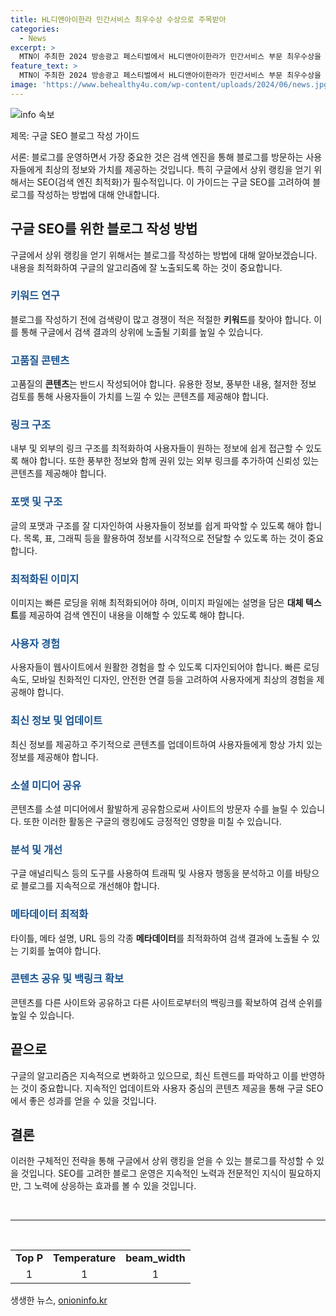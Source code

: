 ```yaml
---
title: HL디앤아이한라 민간서비스 최우수상 수상으로 주목받아
categories:
  - News
excerpt: >
  MTN이 주최한 2024 방송광고 페스티벌에서 HL디앤아이한라가 민간서비스 부문 최우수상을 수상했다. 이에 관계자는 머니투데이방송 상무와 함께 기념 촬영을 하며 자랑스러움을 드러내고 있다.
feature_text: >
  MTN이 주최한 2024 방송광고 페스티벌에서 HL디앤아이한라가 민간서비스 부문 최우수상을 수상했다. 이에 관계자는 머니투데이방송 상무와 함께 기념 촬영을 하며 자랑스러움을 드러내고 있다.
image: 'https://www.behealthy4u.com/wp-content/uploads/2024/06/news.jpg'
---
```


<p><img src="https://www.behealthy4u.com/wp-content/uploads/2024/06/news.jpg" alt="info 속보" /></p>

<p>제목: 구글 SEO 블로그 작성 가이드</p>

<p>서론:
블로그를 운영하면서 가장 중요한 것은 검색 엔진을 통해 블로그를 방문하는 사용자들에게 최상의 정보와 가치를 제공하는 것입니다. 특히 구글에서 상위 랭킹을 얻기 위해서는 SEO(검색 엔진 최적화)가 필수적입니다. 이 가이드는 구글 SEO를 고려하여 블로그를 작성하는 방법에 대해 안내합니다.</p>

<h2 data-ke-size="size26">구글 SEO를 위한 블로그 작성 방법</h2>

<p data-ke-size="size16">구글에서 상위 랭킹을 얻기 위해서는 블로그를 작성하는 방법에 대해 알아보겠습니다. 내용을 최적화하여 구글의 알고리즘에 잘 노출되도록 하는 것이 중요합니다.</p>

<h3><b><span style="color: #1a5490;">키워드 연구</span></b></h3>

<p data-ke-size="size16">블로그를 작성하기 전에 검색량이 많고 경쟁이 적은 적절한 <b>키워드</b>를 찾아야 합니다. 이를 통해 구글에서 검색 결과의 상위에 노출될 기회를 높일 수 있습니다.</p>

<h3><b><span style="color: #1a5490;">고품질 콘텐츠</span></b></h3>

<p data-ke-size="size16">고품질의 <b>콘텐츠</b>는 반드시 작성되어야 합니다. 유용한 정보, 풍부한 내용, 철저한 정보 검토를 통해 사용자들이 가치를 느낄 수 있는 콘텐츠를 제공해야 합니다.</p>

<h3><b><span style="color: #1a5490;">링크 구조</span></b></h3>

<p data-ke-size="size16">내부 및 외부의 링크 구조를 최적화하여 사용자들이 원하는 정보에 쉽게 접근할 수 있도록 해야 합니다. 또한 풍부한 정보와 함께 권위 있는 외부 링크를 추가하여 신뢰성 있는 콘텐츠를 제공해야 합니다.</p>

<h3><b><span style="color: #1a5490;">포맷 및 구조</span></b></h3>

<p data-ke-size="size16">글의 포맷과 구조를 잘 디자인하여 사용자들이 정보를 쉽게 파악할 수 있도록 해야 합니다. 목록, 표, 그래픽 등을 활용하여 정보를 시각적으로 전달할 수 있도록 하는 것이 중요합니다.</p>

<h3><b><span style="color: #1a5490;">최적화된 이미지</span></b></h3>

<p data-ke-size="size16">이미지는 빠른 로딩을 위해 최적화되어야 하며, 이미지 파일에는 설명을 담은 <b>대체 텍스트</b>를 제공하여 검색 엔진이 내용을 이해할 수 있도록 해야 합니다.</p>

<h3><b><span style="color: #1a5490;">사용자 경험</span></b></h3>

<p data-ke-size="size16">사용자들이 웹사이트에서 원활한 경험을 할 수 있도록 디자인되어야 합니다. 빠른 로딩 속도, 모바일 친화적인 디자인, 안전한 연결 등을 고려하여 사용자에게 최상의 경험을 제공해야 합니다.</p>

<h3><b><span style="color: #1a5490;">최신 정보 및 업데이트</span></b></h3>

<p data-ke-size="size16">최신 정보를 제공하고 주기적으로 콘텐츠를 업데이트하여 사용자들에게 항상 가치 있는 정보를 제공해야 합니다.</p>

<h3><b><span style="color: #1a5490;">소셜 미디어 공유</span></b></h3>

<p data-ke-size="size16">콘텐츠를 소셜 미디어에서 활발하게 공유함으로써 사이트의 방문자 수를 늘릴 수 있습니다. 또한 이러한 활동은 구글의 랭킹에도 긍정적인 영향을 미칠 수 있습니다.</p>

<h3><b><span style="color: #1a5490;">분석 및 개선</span></b></h3>

<p data-ke-size="size16">구글 애널리틱스 등의 도구를 사용하여 트래픽 및 사용자 행동을 분석하고 이를 바탕으로 블로그를 지속적으로 개선해야 합니다.</p>

<h3><b><span style="color: #1a5490;">메타데이터 최적화</span></b></h3>

<p data-ke-size="size16">타이틀, 메타 설명, URL 등의 각종 <b>메타데이터</b>를 최적화하여 검색 결과에 노출될 수 있는 기회를 높여야 합니다.</p>

<h3><b><span style="color: #1a5490;">콘텐츠 공유 및 백링크 확보</span></b></h3>

<p data-ke-size="size16">콘텐츠를 다른 사이트와 공유하고 다른 사이트로부터의 백링크를 확보하여 검색 순위를 높일 수 있습니다.</p>

<h2 data-ke-size="size26">끝으로</h2>

<p data-ke-size="size16">구글의 알고리즘은 지속적으로 변화하고 있으므로, 최신 트렌드를 파악하고 이를 반영하는 것이 중요합니다. 지속적인 업데이트와 사용자 중심의 콘텐츠 제공을 통해 구글 SEO에서 좋은 성과를 얻을 수 있을 것입니다.</p>

<h2 data-ke-size="size26">결론</h2>

<p data-ke-size="size16">이러한 구체적인 전략을 통해 구글에서 상위 랭킹을 얻을 수 있는 블로그를 작성할 수 있을 것입니다. SEO를 고려한 블로그 운영은 지속적인 노력과 전문적인 지식이 필요하지만, 그 노력에 상응하는 효과를 볼 수 있을 것입니다.</p>

<p data-ke-size="size16">&nbsp;</p>

<hr>

<p data-ke-size="size16">&nbsp;</p>

<table>
<tbody>
<tr>
<td style="text-align: center; height: 17px;"><b>Top P</b></td>
<td style="text-align: center; height: 17px;"><b>Temperature</b></td>
<td style="text-align: center; height: 17px;"><b>beam_width</b></td>
</tr>
<tr>
<td style="text-align: center; height: 17px;">1</td>
<td style="text-align: center; height: 17px;">1</td>
<td style="text-align: center; height: 17px;">1</td>
</tr>
</tbody>
</table>
생생한 뉴스, <a href="https://onioninfo.kr" rel="dofollow">onioninfo.kr</a>


